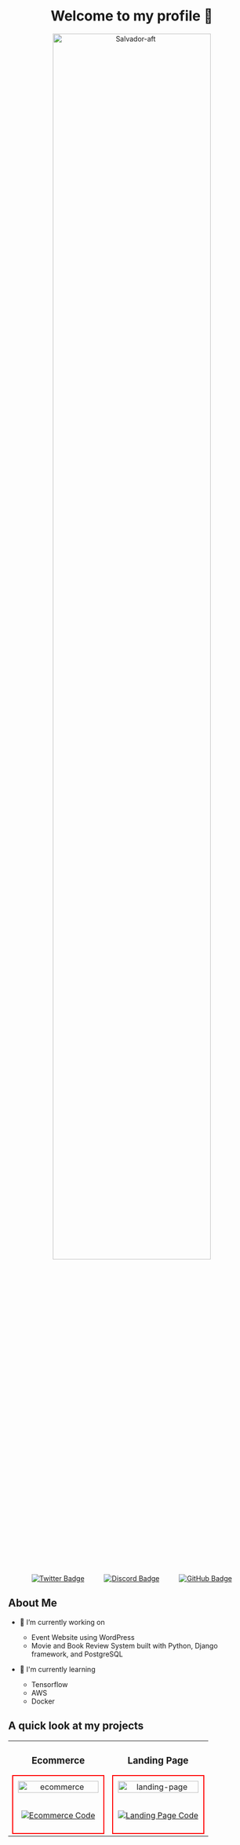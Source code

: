 <div align="center">
  <h1> Welcome to my profile 👋</h1>
  <img src="https://i.ibb.co/fMDY4Gh/Salvador-aft.png" alt="Salvador-aft" border="0" style="width: 80%; max-width: 600px;">
  <br><br>
  <div style="display: flex; justify-content: center; gap: 20px;">
    <a href="https://x.com/salvador_aft" target="_blank">
      <img src="https://badgen.net/badge/X/Redbox_dev/blue?icon=twitter" alt="Twitter Badge" style="margin: 0 10px;">
    </a>
    <a href="https://discord.com/users/Salvador-aft" target="_blank">
      <img src="https://badgen.net/badge/Discord/Redboxbox/blue?icon=discord" alt="Discord Badge" style="margin: 0 10px;">
    </a>
    <a href="https://github.com/Salvador-aft" target="_blank">
      <img src="https://badgen.net/badge/GitHub/Salvador_aft/blue?icon=github" alt="GitHub Badge" style="margin: 0 10px;">
    </a>
  </div>
</div>

## About Me

- 🔭 I’m currently working on
  - Event Website using WordPress
  - Movie and Book Review System built with Python, Django framework, and PostgreSQL
    
- 🌱 I'm currently learning
  - Tensorflow
  - AWS
  - Docker

## A quick look at my projects
<table>
  <tr>
    <td width="50%">
      <h3 align="center">Ecommerce</h3>
      <div align="center" style="border: 2px solid #ff0000; padding: 10px;">
        <img src="https://i.ibb.co/BZP7mkn/ecommerce.gif" alt="ecommerce" border="0" style="width: 100%;">
        <br><br>
        <p>
          <a href="https://github.com/Salvador-aft/Ecommerce-project" target="_blank">
            <img src="https://badgen.net/badge/GitHub/Code%20Here/blue?icon=github" alt="Ecommerce Code">
          </a>
        </p>
      </div>
    </td>
    <td width="50%">
      <h3 align="center">Landing Page</h3>
      <div align="center" style="border: 2px solid #ff0000; padding: 10px;">
        <img src="https://i.ibb.co/mR4HSBk/landing-page.gif" alt="landing-page" border="0" style="width: 100%;">
        <br><br>
        <p>
          <a href="https://github.com/Salvador-aft/Landing-Page---MinuteMaid" target="_blank">
            <img src="https://badgen.net/badge/GitHub/Code%20Here/blue?icon=github" alt="Landing Page Code">
          </a>
        </p>
      </div>
    </td>
  </tr>
</table>
